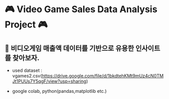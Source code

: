# 🎮 Video Game Sales Data Analysis Project 🎮

## 💁 비디오게임 매출액 데이터를 기반으로 유용한 인사이트를 찾아보자.

- used dataset : vgames2.csv(https://drive.google.com/file/d/1bkdtehKMt9mUz4cN0TMJt1PUUs7Y5qgF/view?usp=sharing)

- google colab, python(pandas,matplotlib etc.)
